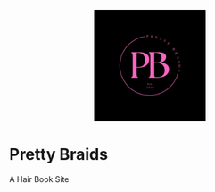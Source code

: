 <p align="center">
	<img src="prettybraids.png" width="200" height="200" alt="Pretty Braids">  
</p>

# Pretty Braids
A Hair Book Site
